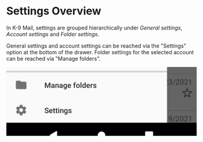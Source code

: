 # Settings Overview

In K-9 Mail, settings are grouped hierarchically under *General settings*, *Account settings* and *Folder settings*.

General settings and account settings can be reached via the "Settings" option at the bottom of the drawer.
Folder settings for the selected account can be reached via "Manage folders".

![Settings](img/settings_overview.png)
